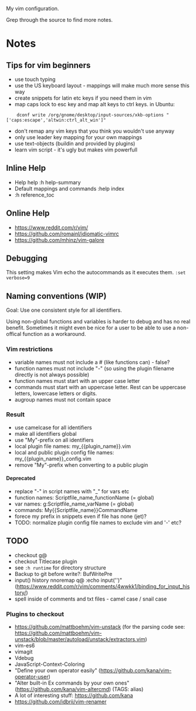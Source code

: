 My vim configuration.

Grep through the source to find more notes.

# Notes

## Tips for vim beginners

* use touch typing
* use the US keyboard layout - mappings will make much more sense this way
* create snippets for latin etc keys if you need them in vim
* map caps lock to esc key and map alt keys to ctrl keys. in Ubuntu:

```shell
    dconf write /org/gnome/desktop/input-sources/xkb-options "['caps:escape','altwin:ctrl_alt_win']"
```

* don't remap any vim keys that you think you wouldn't use anyway
* only use leader key mapping for your own mappings
* use text-objects (buildin and provided by plugins)
* learn vim script - it's ugly but makes vim powerfull

## Inline Help

* Help help :h help-summary
* Default mappings and commands :help index
* :h reference_toc

## Online Help

* https://www.reddit.com/r/vim/
* https://github.com/romainl/idiomatic-vimrc
* https://github.com/mhinz/vim-galore

## Debugging

This setting makes Vim echo the autocommands as it executes them.
`:set verbose=9`

## Naming conventions (WIP)

Goal: Use one consistent style for all identifiers.

Using non-global functions and variables is harder to debug and has no real
benefit. Sometimes it might even be nice for a user to be able to use a
non-offical function as a workaround.

### Vim restrictions

* variable names must not include a # (like functions can) - false?
* function names must not include "-" (so using the plugin filename directly is
  not always possible)
* function names must start with an upper case letter
* commands must start with an uppercase letter. Rest can be uppercase letters,
  lowercase letters or digits.
* augroup names must not contain space

### Result

* use camelcase for all identifiers
* make all identifiers global
* use "My"-prefix on all identifiers
* local plugin file names: my\_{{plugin_name}}.vim
* local and public plugin config file names: my\_{{plugin_name}}\_config.vim
* remove "My"-prefix when converting to a public plugin

#### Deprecated

* replace "-" in script names with "\_" for vars etc
* function names: Scriptfile_name_functionName (= global)
* var names: g:Scriptfile_name_varName (= global)
* commands: My{{Scriptfile_name}}CommandName
* forece my prefix in snippets even if file has none (jet)?
* TODO: normalize plugin config file names to exclude vim and '-' etc?

## TODO

* checkout g@
* checkout Titlecase plugin
* see `:h runtime` for directory structure
* Backup to git before write?: BufWritePre
* input() history nnoremap q@ :echo input('')<CR><C-F>"
  (https://www.reddit.com/r/vim/comments/4wwkk1/binding_for_input_history/)
* spell inside of comments and txt files - camel case / snail case

### Plugins to checkout

* https://github.com/mattboehm/vim-unstack (for the parsing code see:
  https://github.com/mattboehm/vim-unstack/blob/master/autoload/unstack/extractors.vim)
* vim-es6
* vimagit
* Vdebug
* JavaScript-Context-Coloring
* "Define your own operator easily" (https://github.com/kana/vim-operator-user)
* "Alter built-in Ex commands by your own ones"
  (https://github.com/kana/vim-altercmd) (TAGS: alias)
* A lot of interesting stuff: https://github.com/kana
* https://github.com/idbrii/vim-renamer
